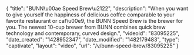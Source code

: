 {
    "title": "BUNN\u00ae Speed Brew\u2122",
    "description": "When you want to give yourself the happiness of delicious coffee comparable to your favorite restaurant or caf\u00e9, the BUNN Speed Brew is the brewer for you.  The newest 10-cup brewer from BUNN combines quick brew technology and contemporary, curved design.",
    "videoid": "83095225",
    "date_created": "1428952347",
    "date_modified": "1482179483",
    "type": "captivate",
    "layout": "video",
    "url": "\/v\/bunn-speed-brew\/83095225"
}